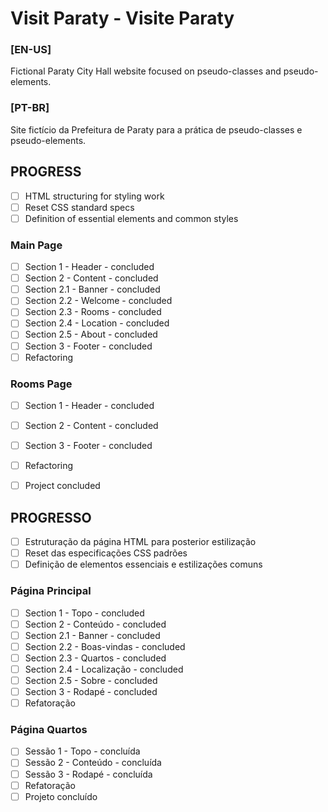 # Visit Paraty - Visite Paraty

### [EN-US]
Fictional Paraty City Hall website focused on pseudo-classes and pseudo-elements.

### [PT-BR]
Site fictício da Prefeitura de Paraty para a prática de pseudo-classes e pseudo-elements.


## PROGRESS

- [ ] HTML structuring for styling work
- [ ] Reset CSS standard specs
- [ ] Definition of essential elements and common styles
### Main Page
- [ ] Section 1 - Header - concluded
- [ ] Section 2 - Content - concluded
- [ ] Section 2.1 - Banner - concluded
- [ ] Section 2.2 - Welcome - concluded
- [ ] Section 2.3 - Rooms - concluded
- [ ] Section 2.4 - Location - concluded
- [ ] Section 2.5 - About - concluded
- [ ] Section 3 - Footer - concluded
- [ ] Refactoring
### Rooms Page
- [ ] Section 1 - Header - concluded
- [ ] Section 2 - Content - concluded
- [ ] Section 3 - Footer - concluded
- [ ] Refactoring
- [ ] Project concluded


## PROGRESSO

- [ ] Estruturação da página HTML para posterior estilização
- [ ] Reset das especificações CSS padrões
- [ ] Definição de elementos essenciais e estilizações comuns
### Página Principal
- [ ] Section 1 - Topo - concluded
- [ ] Section 2 - Conteúdo - concluded
- [ ] Section 2.1 - Banner - concluded
- [ ] Section 2.2 - Boas-vindas - concluded
- [ ] Section 2.3 - Quartos - concluded
- [ ] Section 2.4 - Localização - concluded
- [ ] Section 2.5 - Sobre - concluded
- [ ] Section 3 - Rodapé - concluded
- [ ] Refatoração
### Página Quartos
- [ ] Sessão 1 - Topo - concluída
- [ ] Sessão 2 - Conteúdo - concluída
- [ ] Sessão 3 - Rodapé - concluída
- [ ] Refatoração
- [ ] Projeto concluído
